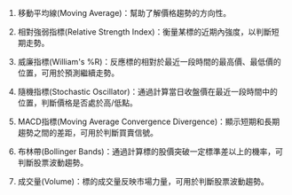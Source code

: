 

1. 移動平均線(Moving Average)：幫助了解價格趨勢的方向性。

2. 相對強弱指標(Relative Strength Index)：衡量某標的近期內強度，以判斷短期走勢。

3. 威廉指標(William's %R)：反應標的相對於最近一段時間的最高價、最低價的位置，可用於預測繼續走勢。

4. 隨機指標(Stochastic Oscillator)：通過計算當日收盤價在最近一段時間中的位置，判斷價格是否處於高/低點。

5. MACD指標(Moving Average Convergence Divergence)：顯示短期和長期趨勢之間的差距，可用於判斷買賣信號。

6. 布林帶(Bollinger Bands)：通過計算標的股價突破一定標準差以上的機率，可判斷股票波動趨勢。

7. 成交量(Volume)：標的成交量反映市場力量，可用於判斷股票波動趨勢。